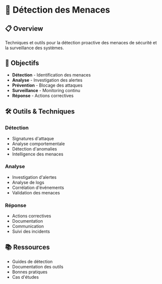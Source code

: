 # 🎯 Détection des Menaces

## 📋 Overview

Techniques et outils pour la détection proactive des menaces de sécurité et la surveillance des systèmes.

## 🎯 Objectifs

- **Détection** - Identification des menaces
- **Analyse** - Investigation des alertes
- **Prévention** - Blocage des attaques
- **Surveillance** - Monitoring continu
- **Réponse** - Actions correctives

## 🛠️ Outils & Techniques

### Détection
- Signatures d'attaque
- Analyse comportementale
- Détection d'anomalies
- Intelligence des menaces

### Analyse
- Investigation d'alertes
- Analyse de logs
- Corrélation d'événements
- Validation des menaces

### Réponse
- Actions correctives
- Documentation
- Communication
- Suivi des incidents

## 📚 Ressources

- Guides de détection
- Documentation des outils
- Bonnes pratiques
- Cas d'études 